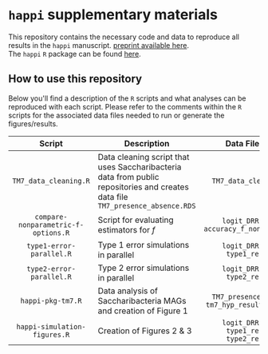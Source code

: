 # `happi` supplementary materials 
This repository contains the necessary code and data to reproduce all results in the `happi` manuscript. [preprint available here](https://www.biorxiv.org/content/10.1101/2022.04.26.489591v1).  
The `happi` `R` package can be found [here](https://github.com/statdivlab/happi).

##  How to  use this repository 
Below you'll find a description of the `R` scripts and what analyses can be reproduced with each script. 
Please refer to the comments within the `R` scripts for the associated data files needed to run or generate the figures/results. 


|              **Script**             | **Description**                                                                                                                |                     **Data Files Needed**                     |
|:-----------------------------------:|--------------------------------------------------------------------------------------------------------------------------------|:-------------------------------------------------------------:|
|        `TM7_data_cleaning.R`        | Data cleaning script that uses Saccharibacteria data from public repositories and creates data file `TM7_presence_absence.RDS` | `TM7_data_cleaning_files/`                                    |
| `compare-nonparametric-f-options.R` | Script for evaluating estimators for _f_                                                                                       | `logit_DRR102664.RDS` `accuracy_f_nonparametric.RDS`          |
|       `type1-error-parallel.R`      | Type 1 error simulations in parallel                                                                                           | `logit_DRR102664.RDS` `type1_results.RDS`                     |
|       `type2-error-parallel.R`      | Type 2 error simulations in parallel                                                                                           | `logit_DRR102664.RDS` `type2_results.RDS`                     |
|          `happi-pkg-tm7.R`          | Data analysis of Saccharibacteria MAGs and creation of Figure 1                                                                | `TM7_presence_absence.RDS` `tm7_hyp_results_summary.RDS`      |
|     `happi-simulation-figures.R`    | Creation of Figures 2 & 3                                                                                                      | `logit_DRR102664.RDS` `type1_results.RDS` `type2_results.RDS` |

